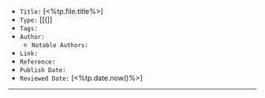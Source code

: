   
-   `Title:` [<%tp.file.title%>]
-   `Type:` [[(]]
-   `Tags:`
-   `Author:`
    -   `Notable Authors:`
-   `Link:`
-   `Reference:`
-   `Publish Date:`
-   `Reviewed Date:` [<%tp.date.now()%>]

---